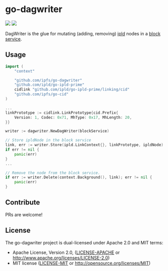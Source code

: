 # go-dagwriter

[![](https://img.shields.io/badge/made%20by-Protocol%20Labs-blue.svg?style=flat-square)](http://ipn.io)
[![](https://img.shields.io/badge/project-IPFS-blue.svg?style=flat-square)](http://ipfs.io/)


DagWriter is the glue for mutating (adding, removing) [ipld](https://github.com/ipld/go-ipld-prime) nodes in a [block service](https://github.com/ipfs/go-blockservice).

## Usage

```go
import (
    "context"

    "github.com/ipfs/go-dagwriter"
    "github.com/ipld/go-ipld-prime"
    cidlink "github.com/ipld/go-ipld-prime/linking/cid"
    "github.com/ipfs/go-cid"
)

...
linkPrototype := cidlink.LinkPrototype{cid.Prefix{
    Version: 1, Codec: 0x71, MhType: 0x17, MhLength: 20,
}}

writer := dagwriter.NewDagWriter(blockService)

// Store ipldNode in the block service
link, err := writer.Store(ipld.LinkContext{}, linkPrototype, ipldNode)
if err != nil {
    panic(err)
}
...

// Remove the node from the block service.
if err := writer.Delete(context.Background(), link); err != nil {
    panic(err)
}

```

## Contribute

PRs are welcome!

## License

The go-dagwriter project is dual-licensed under Apache 2.0 and MIT terms:

- Apache License, Version 2.0, ([LICENSE-APACHE](https://github.com/ipfs/go-dagwriter/blob/main/LICENSE-APACHE) or http://www.apache.org/licenses/LICENSE-2.0)
- MIT license ([LICENSE-MIT](https://github.com/ipfs/go-dagwriter/blob/main/LICENSE-MIT) or http://opensource.org/licenses/MIT)
